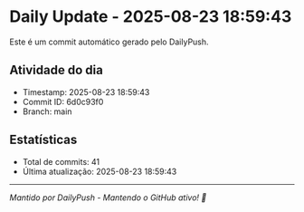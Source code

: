# Daily Update - 2025-08-23 18:59:43

Este é um commit automático gerado pelo DailyPush.

## Atividade do dia
- Timestamp: 2025-08-23 18:59:43
- Commit ID: 6d0c93f0
- Branch: main

## Estatísticas
- Total de commits: 41
- Última atualização: 2025-08-23 18:59:43

---
*Mantido por DailyPush - Mantendo o GitHub ativo! 🚀*
